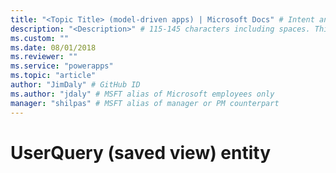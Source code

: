 ```yaml
---
title: "<Topic Title> (model-driven apps) | Microsoft Docs" # Intent and product brand in a unique string of 43-59 chars including spaces
description: "<Description>" # 115-145 characters including spaces. This abstract displays in the search result.
ms.custom: ""
ms.date: 08/01/2018
ms.reviewer: ""
ms.service: "powerapps"
ms.topic: "article"
author: "JimDaly" # GitHub ID
ms.author: "jdaly" # MSFT alias of Microsoft employees only
manager: "shilpas" # MSFT alias of manager or PM counterpart
---
```

# UserQuery (saved view) entity

<!-- https://docs.microsoft.com/en-us/dynamics365/customer-engagement/developer/userquery-saved-view-entity 

This topic should focus on MDA issues or be removed altogether.
If kept, link to the CDS version that describes using messages to retrieve savedquery and userquery results.

powerapps-docs/developer/common-data-service/saved-queries.md

-->
